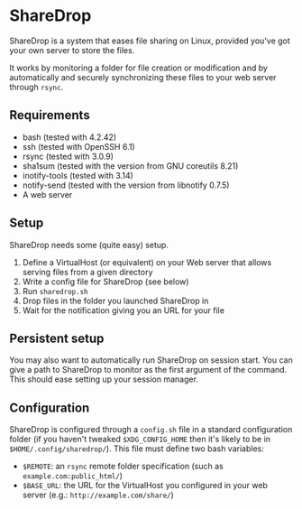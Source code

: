 ShareDrop
=========

ShareDrop is a system that eases file sharing on Linux, provided you've got
your own server to store the files.

It works by monitoring a folder for file creation or modification and by
automatically and securely synchronizing these files to your web server through
`rsync`.


Requirements
------------

* bash (tested with 4.2.42)
* ssh (tested with OpenSSH 6.1)
* rsync (tested with 3.0.9)
* sha1sum (tested with the version from GNU coreutils 8.21)
* inotify-tools (tested with 3.14)
* notify-send (tested with the version from libnotify 0.7.5)
* A web server

Setup
-----

ShareDrop needs some (quite easy) setup.

1. Define a VirtualHost (or equivalent) on your Web server that allows serving
   files from a given directory
2. Write a config file for ShareDrop (see below)
3. Run `sharedrop.sh`
4. Drop files in the folder you launched ShareDrop in
5. Wait for the notification giving you an URL for your file

Persistent setup
----------------

You may also want to automatically run ShareDrop on session start. You can give
a path to ShareDrop to monitor as the first argument of the command. This should
ease setting up your session manager.

Configuration
-------------

ShareDrop is configured through a `config.sh` file in a standard configuration
folder (if you haven't tweaked `$XDG_CONFIG_HOME` then it's likely to be in
`$HOME/.config/sharedrop/`). This file must define two bash variables:

  * `$REMOTE`: an `rsync` remote folder specification (such as
    `example.com:public_html/`)
  * `$BASE_URL`: the URL for the VirtualHost you configured in your web server
    (e.g.: `http://example.com/share/`)
